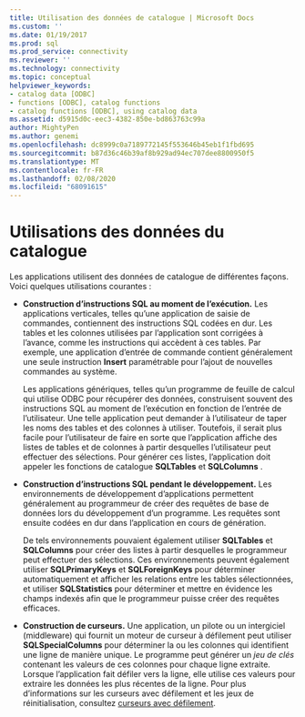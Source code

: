 ```yaml
---
title: Utilisation des données de catalogue | Microsoft Docs
ms.custom: ''
ms.date: 01/19/2017
ms.prod: sql
ms.prod_service: connectivity
ms.reviewer: ''
ms.technology: connectivity
ms.topic: conceptual
helpviewer_keywords:
- catalog data [ODBC]
- functions [ODBC], catalog functions
- catalog functions [ODBC], using catalog data
ms.assetid: d5915d0c-eec3-4382-850e-bd863763c99a
author: MightyPen
ms.author: genemi
ms.openlocfilehash: dc8999c0a7189772145f553646b45eb1f1fbd695
ms.sourcegitcommit: b87d36c46b39af8b929ad94ec707dee8800950f5
ms.translationtype: MT
ms.contentlocale: fr-FR
ms.lasthandoff: 02/08/2020
ms.locfileid: "68091615"
---
```

# <a name="uses-of-catalog-data"></a>Utilisations des données du catalogue
Les applications utilisent des données de catalogue de différentes façons. Voici quelques utilisations courantes :  
  
-   **Construction d’instructions SQL au moment de l’exécution.** Les applications verticales, telles qu’une application de saisie de commandes, contiennent des instructions SQL codées en dur. Les tables et les colonnes utilisées par l’application sont corrigées à l’avance, comme les instructions qui accèdent à ces tables. Par exemple, une application d’entrée de commande contient généralement une seule instruction **Insert** paramétrable pour l’ajout de nouvelles commandes au système.  
  
     Les applications génériques, telles qu’un programme de feuille de calcul qui utilise ODBC pour récupérer des données, construisent souvent des instructions SQL au moment de l’exécution en fonction de l’entrée de l’utilisateur. Une telle application peut demander à l’utilisateur de taper les noms des tables et des colonnes à utiliser. Toutefois, il serait plus facile pour l’utilisateur de faire en sorte que l’application affiche des listes de tables et de colonnes à partir desquelles l’utilisateur peut effectuer des sélections. Pour générer ces listes, l’application doit appeler les fonctions de catalogue **SQLTables** et **SQLColumns** .  
  
-   **Construction d’instructions SQL pendant le développement.** Les environnements de développement d’applications permettent généralement au programmeur de créer des requêtes de base de données lors du développement d’un programme. Les requêtes sont ensuite codées en dur dans l’application en cours de génération.  
  
     De tels environnements pouvaient également utiliser **SQLTables** et **SQLColumns** pour créer des listes à partir desquelles le programmeur peut effectuer des sélections. Ces environnements peuvent également utiliser **SQLPrimaryKeys** et **SQLForeignKeys** pour déterminer automatiquement et afficher les relations entre les tables sélectionnées, et utiliser **SQLStatistics** pour déterminer et mettre en évidence les champs indexés afin que le programmeur puisse créer des requêtes efficaces.  
  
-   **Construction de curseurs.** Une application, un pilote ou un intergiciel (middleware) qui fournit un moteur de curseur à défilement peut utiliser **SQLSpecialColumns** pour déterminer la ou les colonnes qui identifient une ligne de manière unique. Le programme peut générer un *jeu de clés* contenant les valeurs de ces colonnes pour chaque ligne extraite. Lorsque l’application fait défiler vers la ligne, elle utilise ces valeurs pour extraire les données les plus récentes de la ligne. Pour plus d’informations sur les curseurs avec défilement et les jeux de réinitialisation, consultez [curseurs avec défilement](../../../odbc/reference/develop-app/scrollable-cursors.md).
